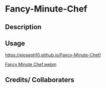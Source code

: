# Fancy-Minute-Chef

## Description

## Usage

https://ejoseph10.github.io/Fancy-Minute-Chef/

[Fancy Minute Chef.webm](https://github.com/ejoseph10/Fancy-Minute-Chef/assets/128834562/7cef159b-3a7b-4fac-8c52-b9de0d7b0120)


## Credits/ Collaboraters
